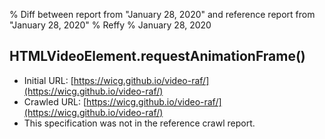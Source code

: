 % Diff between report from "January 28, 2020" and reference report from "January 28, 2020"
% Reffy
% January 28, 2020

## HTMLVideoElement.requestAnimationFrame()

- Initial URL: [https://wicg.github.io/video-raf/](https://wicg.github.io/video-raf/)
- Crawled URL: [https://wicg.github.io/video-raf/](https://wicg.github.io/video-raf/)
- This specification was not in the reference crawl report.


